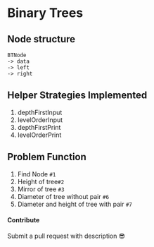 # Binary Trees

## **Node structure**
```
BTNode 
-> data
-> left
-> right
```

## **Helper Strategies Implemented**
1. depthFirstInput
2. levelOrderInput
3. depthFirstPrint
4. levelOrderPrint

## **Problem Function**
1. Find Node `#1`
2. Height of tree`#2`
3. Mirror of tree `#3`
4. Diameter of tree without pair `#6`
5. Diameter and height of tree with pair `#7`

#### Contribute
Submit a pull request with description 😎